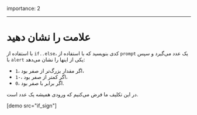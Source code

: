 importance: 2

---

# علامت را نشان دهید

با استفاده از `if..else`، کدی بنویسید که با استفاده از `prompt` یک عدد می‌گیرد و سپس با `alert` یکی از اینها را نشان می‌دهد:

- `1`، اگر مقدار بزرگ‌تر از صفر بود،
- `1-`، اگر کمتر از صفر بود،
- `0`، اگر برابر با صفر بود.

در این تکلیف ما فرض می‌کنیم که ورودی همیشه یک عدد است.

[demo src="if_sign"]
